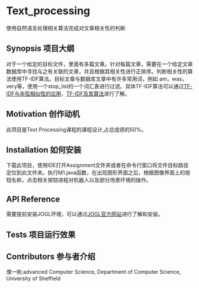 # Text_processing
使用自然语言处理相关算法完成对文章相关性的判断
## Synopsis 项目大纲
对于一个给定的目标文件，里面有多篇文章。针对每篇文章，需要在一个给定文章数据库中寻找与之有关联的文章，并且根据其相关性进行正排序。判断相关性的算法使用TF-IDF算法。目标文章与数据库文章中有许多常用词，例如 am，was，very等，使用一个stop_list的一个词汇表进行过滤。具体TF-IDF算法可以通过[TF-IDF与余弦相似性的应用](http://www.ruanyifeng.com/blog/2013/03/tf-idf.html)，[TF-IDF及其算法](http://www.cnblogs.com/biyeymyhjob/archive/2012/07/17/2595249.html)进行了解。
## Motivation 创作动机
此项目是Text Processing课程的课程设计,占总成绩的50%。
## Installation 如何安装
下载此项目，使用IDE打开Assignment文件夹或者在命令行窗口将文件目标路径定位到此文件夹。执行M1.java函数，在出现图形界面之后，根据图像界面上的按钮名称，点击相关按钮进程对机器人以及部分场景环境的操作。
## API Reference
需要提前安装JOGL环境，可以通过[JOGL官方网站](http://jogamp.org/jogl/www/)进行了解和安装。
## Tests 项目运行效果

## Contributors 参与者介绍
濮一帆:advanced Computer Science, Department of Computer Science, University of Sheffield
